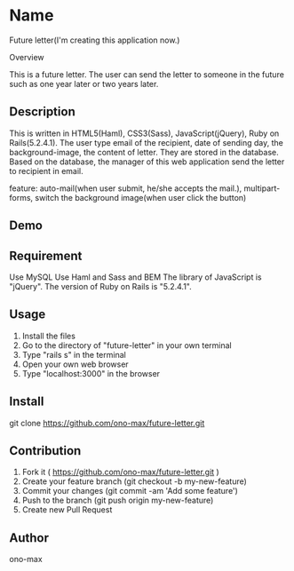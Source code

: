 Name
====
Future letter(I'm creating this application now.)

Overview

This is a future letter. The user can send the letter to someone in the future such as one year later or two years later.

## Description

This is written in HTML5(Haml), CSS3(Sass), JavaScript(jQuery), Ruby on Rails(5.2.4.1). The user type email of the recipient, date of sending day, the background-image, the content of letter. They are stored in the database. Based on the database, the manager of this web application send the letter to recipient in email.

feature: auto-mail(when user submit, he/she accepts the mail.), multipart-forms, switch the background image(when user click the button)

## Demo



## Requirement

Use MySQL
Use Haml and Sass and BEM
The library of JavaScript is "jQuery".
The version of Ruby on Rails is "5.2.4.1". 

## Usage

1. Install the files
2. Go to the directory of "future-letter" in your own terminal
3. Type "rails s" in the terminal
4. Open your own web browser
5. Type "localhost:3000" in the browser

## Install

git clone https://github.com/ono-max/future-letter.git

## Contribution

1. Fork it ( https://github.com/ono-max/future-letter.git )
2. Create your feature branch (git checkout -b my-new-feature)
3. Commit your changes (git commit -am 'Add some feature')
4. Push to the branch (git push origin my-new-feature)
5. Create new Pull Request

## Author

ono-max
